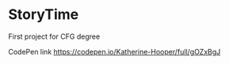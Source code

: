 # StoryTime

First project for CFG degree

CodePen link
https://codepen.io/Katherine-Hooper/full/gOZxBgJ
